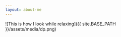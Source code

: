 ```yaml
---
layout: about-me
---
```


![This is how I look while relaxing]({{ site.BASE_PATH }}/assets/media/dp.png)